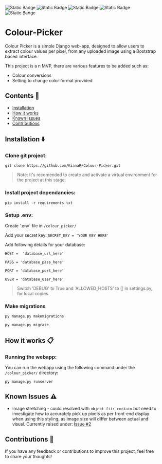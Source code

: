 ![Static Badge](https://img.shields.io/badge/django-white?style=flat&logo=Django&logoColor=%23092E20&color=%2344B78B) ![Static Badge](https://img.shields.io/badge/bootstrap-white?style=flat&logo=Bootstrap&logoColor=%237952B3) ![Static Badge](https://img.shields.io/badge/python-white?style=flat&logo=Python&logoColor=%23FFDD53&color=%233776AB%20) ![Static Badge](https://img.shields.io/badge/AWS--S3-WHITE?style=flat&logo=Amazon%20S3&logoColor=white&color=%23569A31) ![Static Badge](https://img.shields.io/badge/AWS--RDS-white?logo=Amazon%20RDS&logoColor=white&color=%23527FFF)




# Colour-Picker
Colour Picker is a simple Django web-app, designed to allow users to extract colour values per pixel, from any uploaded image using a Bootstrap based interface. 

This project is a n MVP, there are various features to be added such as:

* Colour conversions
* Setting to change color format provided

## Contents 📖
- [Installation](#installation-⬇️)
- [How it works](#how-it-works-📋)
- [Known Issues](#known-issues-⚠️)
- [Contributions](#contributions-📃)

## Installation ⬇️
### Clone git project:
  `git clone https://github.com/KianaR/Colour-Picker.git`

  > Note: It's recomended to create and activate a virtual environment for the project at this stage.

### Install project dependancies:
  `pip install -r requirements.txt`

### Setup .env:
  Create '.env' file in `/colour_picker/` 
  
  Add your secret key: `SECRET_KEY = 'YOUR KEY HERE'`


  Add following details for your database: 

  `HOST =  'database_url_here'`

  `PASS = 'database_pass_here'`

  `PORT = 'database_port_here'`

  `USER = 'database_user_here'`

  > Switch 'DEBUG' to True and 'ALLOWED_HOSTS' to [] in settings.py, for local copies.


<!-- ### Create database set credentials in settings.py
  > By default, sqlite3 will be used. For more info on setting up other databases, visit Django documentation: [Database Setup](https://docs.djangoproject.com/en/5.0/intro/tutorial02/)

### Create new superuser
  > This is optional but allows access to admin dashboard

  `cd colour_picker`

  `python manage.py createsuperuser` -->

### Make migrations
  `py manage.py makemigrations`

  `py manage.py migrate` 

## How it works 📋 
### Running the webapp:
  You can run the webapp using the following command under the `/colour_picker/` directory:
  
  `py manage.py runserver` 
  
## Known Issues ⚠️
  * Image stretching - could resolved with `object-fit: contain` but need to investigate how to accurately pick up pixels as per front-end display when using this styling, as image size will differ between actual and visual. Currently raised under: [Issue #2](https://github.com/KianaR/Colour-Picker/issues/2)

## Contributions 📃
If you have any feedback or contributions to improve this project, feel free to share your thoughts! 
